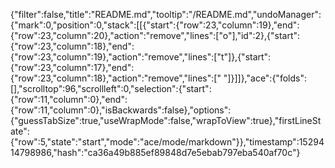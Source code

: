 {"filter":false,"title":"README.md","tooltip":"/README.md","undoManager":{"mark":0,"position":0,"stack":[[{"start":{"row":23,"column":19},"end":{"row":23,"column":20},"action":"remove","lines":["o"],"id":2},{"start":{"row":23,"column":18},"end":{"row":23,"column":19},"action":"remove","lines":["t"]},{"start":{"row":23,"column":17},"end":{"row":23,"column":18},"action":"remove","lines":[" "]}]]},"ace":{"folds":[],"scrolltop":96,"scrollleft":0,"selection":{"start":{"row":11,"column":0},"end":{"row":11,"column":0},"isBackwards":false},"options":{"guessTabSize":true,"useWrapMode":false,"wrapToView":true},"firstLineState":{"row":5,"state":"start","mode":"ace/mode/markdown"}},"timestamp":1529414798986,"hash":"ca36a49b885ef89848d7e5ebab797eba540af70c"}